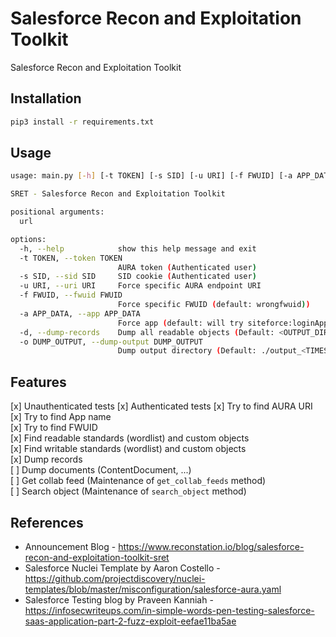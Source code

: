 # Salesforce Recon and Exploitation Toolkit

Salesforce Recon and Exploitation Toolkit

## Installation

```bash
pip3 install -r requirements.txt
```

## Usage

```bash
usage: main.py [-h] [-t TOKEN] [-s SID] [-u URI] [-f FWUID] [-a APP_DATA] [-d] [-o DUMP_OUTPUT] [url]

SRET - Salesforce Recon and Exploitation Toolkit

positional arguments:
  url

options:
  -h, --help            show this help message and exit
  -t TOKEN, --token TOKEN
                        AURA token (Authenticated user)
  -s SID, --sid SID     SID cookie (Authenticated user)
  -u URI, --uri URI     Force specific AURA endpoint URI
  -f FWUID, --fwuid FWUID
                        Force specific FWUID (default: wrongfwuid))
  -a APP_DATA, --app APP_DATA
                        Force app (default: will try siteforce:loginApp2, one:one)
  -d, --dump-records    Dump all readable objects (Default: <OUTPUT_DIRECTORY>/<OBJECT>/<RECORD_ID>.json).
  -o DUMP_OUTPUT, --dump-output DUMP_OUTPUT
                        Dump output directory (Default: ./output_<TIMESTAMP>).
```

## Features

[x] Unauthenticated tests
[x] Authenticated tests
[x] Try to find AURA URI  
[x] Try to find App name  
[x] Try to find FWUID  
[x] Find readable standards (wordlist) and custom objects  
[x] Find writable standards (wordlist) and custom objects  
[x] Dump records  
[ ] Dump documents (ContentDocument, ...)  
[ ] Get collab feed (Maintenance of `get_collab_feeds` method)  
[ ] Search object (Maintenance of `search_object` method)

## References

* Announcement Blog - https://www.reconstation.io/blog/salesforce-recon-and-exploitation-toolkit-sret
* Salesforce Nuclei Template by Aaron Costello - https://github.com/projectdiscovery/nuclei-templates/blob/master/misconfiguration/salesforce-aura.yaml
* Salesforce Testing blog by 
Praveen Kanniah - https://infosecwriteups.com/in-simple-words-pen-testing-salesforce-saas-application-part-2-fuzz-exploit-eefae11ba5ae